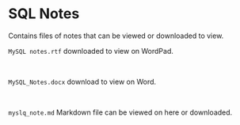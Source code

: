 # SQL Notes

Contains files of notes that can be viewed or downloaded to view.

`MySQL notes.rtf` downloaded to view on WordPad.

</br>

`MySQL_Notes.docx` download to view on Word.

</br>

`myslq_note.md` Markdown file can be viewed on here or downloaded.
